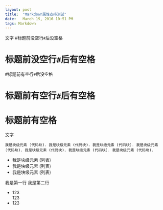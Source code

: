 ```yaml
---
layout: post
title:  "Markdown属性支持测试"
date:   March 19, 2016 10:51 PM
tags: Markdown
---
```


文字
#标题前没空行`#`后没空格
# 标题前没空行`#`后有空格

#标题前有空行`#`后没空格

# 标题前有空行`#`后有空格

 # 标题前有空格

文字
```
我是块级元素 (代码块). 我是块级元素 (代码块). 我是块级元素 (代码块). 我是块级元素 (代码块). 我是块级元素 (代码块). 我是块级元素 (代码块). 我是块级元素 (代码块).
```
* 我是块级元素 (列表)
* 我是块级元素 (列表)
* 我是块级元素 (列表)

我是第一行
我是第二行

* 123  
123
* 123